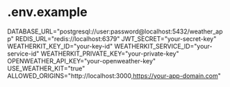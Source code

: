 # .env.example

DATABASE_URL="postgresql://user:password@localhost:5432/weather_app"
REDIS_URL="redis://localhost:6379"
JWT_SECRET="your-secret-key"
WEATHERKIT_KEY_ID="your-key-id"
WEATHERKIT_SERVICE_ID="your-service-id"
WEATHERKIT_PRIVATE_KEY="your-private-key"
OPENWEATHER_API_KEY="your-openweather-key"
USE_WEATHER_KIT="true"
ALLOWED_ORIGINS="http://localhost:3000,https://your-app-domain.com"

